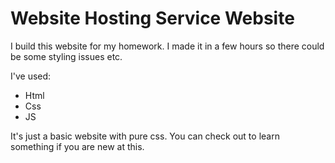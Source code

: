 # Website Hosting Service Website

I build this website for my homework. I made it in a few hours so there could be some styling issues etc. 

I've used:
- Html
- Css
- JS

It's just a basic website with pure css. You can check out to learn something if you are new at this.

